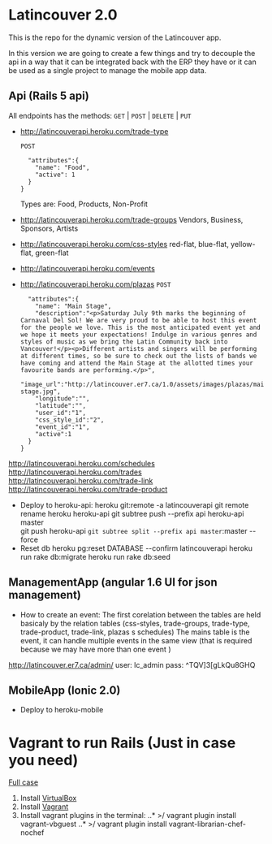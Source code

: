 # Latincouver 2.0

This is the repo for the dynamic version of the Latincouver app.

In this version we are going to create a few things and try to decouple the api in a way that it can be integrated back with the ERP they have or it can be used as a single project to manage the mobile app data.

## Api (Rails 5 api)
  All endpoints has the methods: `GET` | `POST` | `DELETE` | `PUT`

  * http://latincouverapi.heroku.com/trade-type
        
    `POST`
    ```{
      "attributes":{
        "name": "Food",
        "active": 1
      }
    }
    ```

    Types are: Food, Products, Non-Profit

  * http://latincouverapi.heroku.com/trade-groups
    Vendors, Business, Sponsors, Artists  

  * http://latincouverapi.heroku.com/css-styles
    red-flat, blue-flat, yellow-flat, green-flat

  * http://latincouverapi.heroku.com/events

  * http://latincouverapi.heroku.com/plazas
    `POST`
    ```{
      "attributes":{
        "name": "Main Stage",
        "description":"<p>Saturday July 9th marks the beginning of Carnaval Del Sol! We are very proud to be able to host this event for the people we love. This is the most anticipated event yet and we hope it meets your expectations! Indulge in various genres and styles of music as we bring the Latin Community back into Vancouver!</p><p>Different artists and singers will be performing at different times, so be sure to check out the lists of bands we have coming and attend the Main Stage at the allotted times your favourite bands are performing.</p>",
        "image_url":"http://latincouver.er7.ca/1.0/assets/images/plazas/main-stage.jpg",
        "longitude":"",
        "latitude":"",
        "user_id":"1",
        "css_style_id":"2",
        "event_id":"1",
        "active":1
      }
    }
    ```

  http://latincouverapi.heroku.com/schedules
  http://latincouverapi.heroku.com/trades
  http://latincouverapi.heroku.com/trade-link
  http://latincouverapi.heroku.com/trade-product

  
  - Deploy to heroku-api:
  heroku git:remote -a latincouverapi
  git remote rename heroku heroku-api
  git subtree push --prefix api heroku-api master  
  git push heroku-api `git subtree split --prefix api master`:master --force
  - Reset db
  heroku pg:reset DATABASE --confirm latincouverapi
  heroku run rake db:migrate
  heroku run rake db:seed

## ManagementApp (angular 1.6 UI for json management)
  - How to create an event:
  The first corelation between the tables are held basicaly by the relation tables (css-styles, trade-groups, trade-type, trade-product, trade-link, plazas s schedules)
  The mains table is the event, it can handle multiple events in the same view (that is required because we may have more than one event )

  http://latincouver.er7.ca/admin/
  user: lc_admin
  pass: ^TQV]3[gLkQu8GHQ

## MobileApp (Ionic 2.0)
  - Deploy to heroku-mobile

# Vagrant to run Rails (Just in case you need)

[Full case](https://gorails.com/guides/using-vagrant-for-rails-development)

1. Install [VirtualBox](https://www.virtualbox.org/wiki/Downloads)
2. Install [Vagrant](https://www.vagrantup.com/downloads.html)
3. Install vagrant plugins in the terminal:
..* >/ vagrant plugin install vagrant-vbguest
..* >/ vagrant plugin install vagrant-librarian-chef-nochef